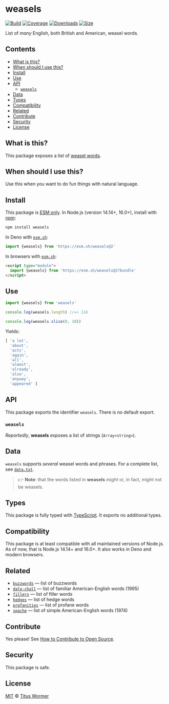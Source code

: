 # weasels

[![Build][build-badge]][build]
[![Coverage][coverage-badge]][coverage]
[![Downloads][downloads-badge]][downloads]
[![Size][size-badge]][size]

List of *many* English, both British and American, weasel words.

## Contents

*   [What is this?](#what-is-this)
*   [When should I use this?](#when-should-i-use-this)
*   [Install](#install)
*   [Use](#use)
*   [API](#api)
    *   [`weasels`](#weasels-1)
*   [Data](#data)
*   [Types](#types)
*   [Compatibility](#compatibility)
*   [Related](#related)
*   [Contribute](#contribute)
*   [Security](#security)
*   [License](#license)

## What is this?

This package exposes a list of [weasel words][wiki].

## When should I use this?

Use this when you want to do fun things with natural language.

## Install

This package is [ESM only][esm].
In Node.js (version 14.14+, 16.0+), install with [npm][]:

```sh
npm install weasels
```

In Deno with [`esm.sh`][esmsh]:

```js
import {weasels} from 'https://esm.sh/weasels@2'
```

In browsers with [`esm.sh`][esmsh]:

```html
<script type="module">
  import {weasels} from 'https://esm.sh/weasels@2?bundle'
</script>
```

## Use

```js
import {weasels} from 'weasels'

console.log(weasels.length) //=> 116

console.log(weasels.slice(0, 10))
```

Yields:

```js
[ 'a lot',
  'about',
  'acts',
  'again',
  'all',
  'almost',
  'already',
  'also',
  'anyway',
  'appeared' ]
```

## API

This package exports the identifier `weasels`.
There is no default export.

### `weasels`

*Reportedly*, **weasels** exposes a list of strings (`Array<string>`).

## Data

`weasels` supports *several* weasel words and phrases.
For a complete list, see [`data.txt`][data].

> 👉 **Note**: that the words listed in **weasels** *might* or, in fact,
> *might* not be weasels.

## Types

This package is fully typed with [TypeScript][].
It exports no additional types.

## Compatibility

This package is at least compatible with all maintained versions of Node.js.
As of now, that is Node.js 14.14+ and 16.0+.
It also works in Deno and modern browsers.

## Related

*   [`buzzwords`](https://github.com/words/buzzwords)
    — list of buzzwords
*   [`dale-chall`](https://github.com/words/dale-chall)
    — list of familiar American-English words (1995)
*   [`fillers`](https://github.com/words/fillers)
    — list of filler words
*   [`hedges`](https://github.com/words/hedges)
    — list of hedge words
*   [`profanities`](https://github.com/words/profanities)
    — list of profane words
*   [`spache`](https://github.com/words/spache)
    — list of simple American-English words (1974)

## Contribute

Yes please!
See [How to Contribute to Open Source][contribute].

## Security

This package is safe.

## License

[MIT][license] © [Titus Wormer][author]

<!-- Definitions -->

[build-badge]: https://github.com/words/weasels/workflows/main/badge.svg

[build]: https://github.com/words/weasels/actions

[coverage-badge]: https://img.shields.io/codecov/c/github/words/weasels.svg

[coverage]: https://codecov.io/github/words/weasels

[downloads-badge]: https://img.shields.io/npm/dm/weasels.svg

[downloads]: https://www.npmjs.com/package/weasels

[size-badge]: https://img.shields.io/bundlephobia/minzip/weasels.svg

[size]: https://bundlephobia.com/result?p=weasels

[npm]: https://docs.npmjs.com/cli/install

[esm]: https://gist.github.com/sindresorhus/a39789f98801d908bbc7ff3ecc99d99c

[esmsh]: https://esm.sh

[typescript]: https://www.typescriptlang.org

[contribute]: https://opensource.guide/how-to-contribute/

[license]: license

[author]: https://wooorm.com

[data]: data.txt

[wiki]: https://en.wikipedia.org/wiki/Weasel_word
